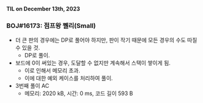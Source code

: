 **TIL on December 13th, 2023**

### BOJ#16173: 점프왕 쩰리(Small)
* 더 큰 판의 경우에는 DP로 풀어야 하지만, 판이 작기 때문에 모든 경우의 수도 따질 수 있을 것.
    - DP로 풀이.
* 보드에 0이 써있는 경우, 도달할 수 없지만 계속해서 스택이 쌓이게 됨.
    - 이로 인해서 메모리 초과.
    - 이에 대한 예외 케이스를 처리하여 풀이.
* 3번째 풀이 AC
    - 메모리: 2020 kB, 시간: 0 ms, 코드 길이 593 B
